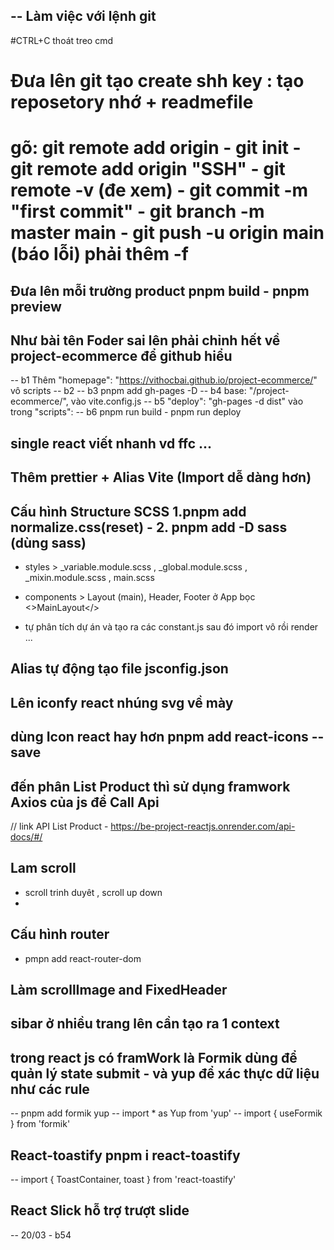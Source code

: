 ## -- Làm việc với lệnh git

#CTRL+C thoát treo cmd

# Đưa lên git tạo create shh key : tạo reposetory nhớ + readmefile

# gõ: git remote add origin - git init - git remote add origin "SSH" - git remote -v (đe xem) - git commit -m "first commit" - git branch -m master main - git push -u origin main (báo lỗi) phải thêm -f

## Đưa lên mỗi trường product pnpm build - pnpm preview

## Như bài tên Foder sai lên phải chỉnh hết về project-ecommerce để github hiểu

-- b1 Thêm "homepage": "https://vithocbai.github.io/project-ecommerce/" vô scripts
-- b2 <BrowserRouter basename="/project-ecommerce">
-- b3 pnpm add gh-pages -D
-- b4 base: "/project-ecommerce/", vào vite.config.js
-- b5 "deploy": "gh-pages -d dist" vào trong "scripts":
-- b6 pnpm run build - pnpm run deploy

## single react viết nhanh vd ffc ...

## Thêm prettier + Alias Vite (Import dễ dàng hơn)

## Cấu hình Structure SCSS 1.pnpm add normalize.css(reset) - 2. pnpm add -D sass (dùng sass)

-   styles > \_variable.module.scss , \_global.module.scss , \_mixin.module.scss , main.scss
-   components > Layout (main), Header, Footer ở App bọc <>MainLayout</>

-   tự phân tích dự án và tạo ra các constant.js sau đó import vô rồi render ...

## Alias tự động tạo file jsconfig.json

## Lên iconfy react nhúng svg về mày

## dùng Icon react hay hơn pnpm add react-icons --save

## đến phân List Product thì sử dụng framwork Axios của js để Call Api

// link API List Product - https://be-project-reactjs.onrender.com/api-docs/#/

## Lam scroll

-   scroll trinh duyêt , scroll up down
-

## Cấu hình router

-   pmpn add react-router-dom

## Làm scrollImage and FixedHeader

## sibar ở nhiều trang lên cần tạo ra 1 context

## trong react js có framWork là Formik dùng để quản lý state submit - và yup để xác thực dữ liệu như các rule

-- pnpm add formik yup
-- import \* as Yup from 'yup'
-- import { useFormik } from 'formik'

## React-toastify pnpm i react-toastify

-- import { ToastContainer, toast } from 'react-toastify'

## React Slick hỗ trợ trượt slide 
-- 20/03 - b54
